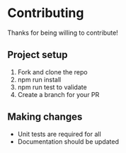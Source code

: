 # Contributing

Thanks for being willing to contribute!

## Project setup

1. Fork and clone the repo
2. npm run install
3. npm run test to validate 
4. Create a branch for your PR

## Making changes
- Unit tests are required for all
- Documentation should be updated
